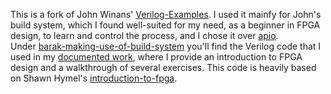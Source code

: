 This is a fork of John Winans' [Verilog-Examples](https://github.com/johnwinans/Verilog-Examples). I used it mainfy for John's build system, which I found well-suited for my need, as a beginner in FPGA design, to learn and control the process, and I chose it over [apio](https://github.com/FPGAwars/apio).  
Under [barak-making-use-of-build-system](https://github.com/barakbarlevi/Verilog-Examples/tree/main/barak-making-use-of-build-system) you'll find the Verilog code that I used in my [documented work](https://drive.google.com/file/d/1myHPIgDS3YTJ36jgYJsa536rMOdVYWa2/view?usp=drive_link), where I provide an introduction to FPGA design and a walkthrough of several exercises. This code is heavily based on Shawn Hymel's [introduction-to-fpga](https://github.com/ShawnHymel/introduction-to-fpga).
